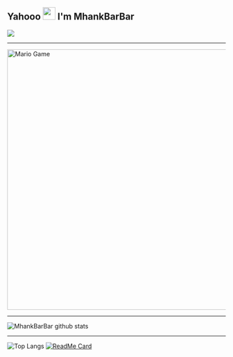 ## Yahooo <img src="https://github.com/TheDudeThatCode/TheDudeThatCode/blob/master/Assets/Hi.gif" width="29px"> I'm MhankBarBar
<img align="center" height="auto" src="https://github.com/MhankBarBar/MhankBarBar/blob/master/img/images%20(15).jpeg"/>

___

<img src="https://github.com/TheDudeThatCode/TheDudeThatCode/blob/master/Assets/Mario_Gameplay.gif" alt="Mario Game" width="600" />

___

![MhankBarBar github stats](https://github-readme-stats.vercel.app/api?username=mhankbarbar&show_icons=true&theme=dark&show_owner=true)
___

![Top Langs](https://github-readme-stats.vercel.app/api/top-langs/?username=mhankbarbar&theme=dark&hide=css,html)
[![ReadMe Card](https://github-readme-stats.vercel.app/api/pin/?username=mhankbarbar&repo=whatsapp-bot)](https://github.com/mhankbarbar/whatsapp-bot)

